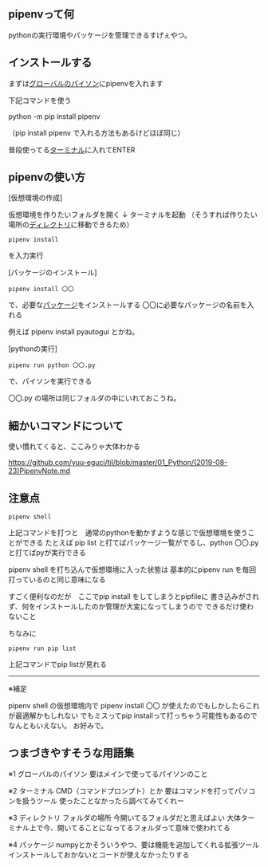 ## pipenvって何

pythonの実行環境やパッケージを管理できるすげぇやつ。

## インストールする

まずは[グローバルのパイソン](#※1)にpipenvを入れます


下記コマンドを使う

python -m pip install pipenv

（pip install pipenv で入れる方法もあるけどほぼ同じ）

普段使ってる[ターミナル](#※2)に入れてENTER




## pipenvの使い方

[仮想環境の作成]

仮想環境を作りたいフォルダを開く
	↓
ターミナルを起動
（そうすれば作りたい場所の[ディレクトリ](#※3)に移動できるため）

	pipenv install

を入力実行


[パッケージのインストール]

	pipenv install 〇〇 

で、必要な[パッケージ](#※4)をインストールする
〇〇に必要なパッケージの名前を入れる

例えば pipenv install pyautogui とかね。


[pythonの実行]

	pipenv run python 〇〇.py

で、パイソンを実行できる

〇〇.py の場所は同じフォルダの中にいれておこうね。




## 細かいコマンドについて

使い慣れてくると、ここみりゃ大体わかる

https://github.com/yuu-eguci/til/blob/master/01_Python/(2019-08-23)PipenvNote.md


## 注意点

	pipenv shell

上記コマンドを打つと　通常のpythonを動かすような感じで仮想環境を使うことができる
たとえば pip list と打てばパッケージ一覧がでるし、python 〇〇.pyと打てばpyが実行できる

pipenv shell を打ち込んで仮想環境に入った状態は
基本的にpipenv run を毎回打っているのと同じ意味になる

すごく便利なのだが　ここでpip install をしてしまうとpipfileに
書き込みがされず、何をインストールしたのか管理が大変になってしまうので
できるだけ使わないこと

ちなみに

	pipenv run pip list

上記コマンドでpip listが見れる

----

※補足

pipenv shell の仮想環境内で pipenv install 〇〇
が使えたのでもしかしたらこれが最適解かもしれない
でもミスってpip installって打っちゃう可能性もあるのでなんともいえない。
お好みで。


## つまづきやすそうな用語集


※1 グローバルのパイソン
	要はメインで使ってるパイソンのこと

※2 ターミナル
	CMD（コマンドプロンプト）とか 要はコマンドを打ってパソコンを扱うツール
	使ったことなかったら調べてみてくれー

※3 ディレクトリ
	フォルダの場所
	今開いてるフォルダだと思えばよい
	大体ターミナル上で今、開いてることになってるフォルダって意味で使われてる

※4 パッケージ
	numpyとかそういうやつ、要は機能を追加してくれる拡張ツール
	インストールしておかないとコードが使えなかったりする

